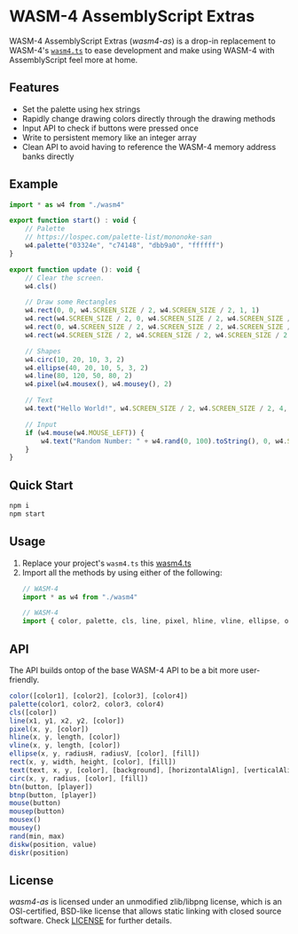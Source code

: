 # WASM-4 AssemblyScript Extras

WASM-4 AssemblyScript Extras (*wasm4-as*) is a drop-in replacement to WASM-4's [`wasm4.ts`](src/wasm4.ts) to ease development and make using WASM-4 with AssemblyScript feel more at home.

## Features

- Set the palette using hex strings
- Rapidly change drawing colors directly through the drawing methods
- Input API to check if buttons were pressed once
- Write to persistent memory like an integer array
- Clean API to avoid having to reference the WASM-4 memory address banks directly

## Example

``` js
import * as w4 from "./wasm4"

export function start() : void {
    // Palette
    // https://lospec.com/palette-list/mononoke-san
    w4.palette("03324e", "c74148", "dbb9a0", "ffffff")
}

export function update (): void {
    // Clear the screen.
    w4.cls()

    // Draw some Rectangles
    w4.rect(0, 0, w4.SCREEN_SIZE / 2, w4.SCREEN_SIZE / 2, 1, 1)
    w4.rect(w4.SCREEN_SIZE / 2, 0, w4.SCREEN_SIZE / 2, w4.SCREEN_SIZE / 2, 2, 2)
    w4.rect(0, w4.SCREEN_SIZE / 2, w4.SCREEN_SIZE / 2, w4.SCREEN_SIZE / 2, 3, 3)
    w4.rect(w4.SCREEN_SIZE / 2, w4.SCREEN_SIZE / 2, w4.SCREEN_SIZE / 2, w4.SCREEN_SIZE / 2, 4, 4)

    // Shapes
    w4.circ(10, 20, 10, 3, 2)
    w4.ellipse(40, 20, 10, 5, 3, 2)
    w4.line(80, 120, 50, 80, 2)
    w4.pixel(w4.mousex(), w4.mousey(), 2)

    // Text
    w4.text("Hello World!", w4.SCREEN_SIZE / 2, w4.SCREEN_SIZE / 2, 4, 2, 1, 1)

    // Input
    if (w4.mouse(w4.MOUSE_LEFT)) {
        w4.text("Random Number: " + w4.rand(0, 100).toString(), 0, w4.SCREEN_SIZE, 1, 0, 0, 2)
    }
}
```

## Quick Start

``` bash
npm i
npm start
```

## Usage

1. Replace your project's `wasm4.ts` this [wasm4.ts](src/wasm4.ts)
2. Import all the methods by using either of the following:
    ``` js
    // WASM-4
    import * as w4 from "./wasm4"

    // WASM-4
    import { color, palette, cls, line, pixel, hline, vline, ellipse, oval, rect, text, textWidth, textHeight, circ, btn, btnp, mouse, mousep, mousex, mousey, rand, diskw, diskr } from "./wasm4"
    ```

## API

The API builds ontop of the base WASM-4 API to be a bit more user-friendly.

``` js
color([color1], [color2], [color3], [color4])
palette(color1, color2, color3, color4)
cls([color])
line(x1, y1, x2, y2, [color])
pixel(x, y, [color])
hline(x, y, length, [color])
vline(x, y, length, [color])
ellipse(x, y, radiusH, radiusV, [color], [fill])
rect(x, y, width, height, [color], [fill])
text(text, x, y, [color], [background], [horizontalAlign], [verticalAlign])
circ(x, y, radius, [color], [fill])
btn(button, [player])
btnp(button, [player])
mouse(button)
mousep(button)
mousex()
mousey()
rand(min, max)
diskw(position, value)
diskr(position)
```

## License

*wasm4-as* is licensed under an unmodified zlib/libpng license, which is an OSI-certified, BSD-like license that allows static linking with closed source software. Check [LICENSE](LICENSE) for further details.
